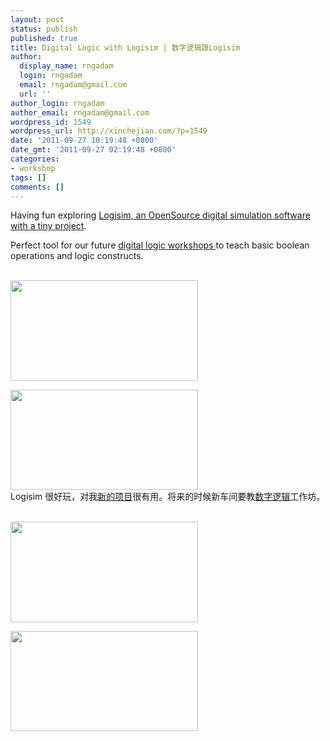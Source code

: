 ```yaml
---
layout: post
status: publish
published: true
title: Digital Logic with Logisim | 数字逻辑跟Logisim
author:
  display_name: rngadam
  login: rngadam
  email: rngadam@gmail.com
  url: ''
author_login: rngadam
author_email: rngadam@gmail.com
wordpress_id: 1549
wordpress_url: http://xinchejian.com/?p=1549
date: '2011-09-27 10:19:48 +0800'
date_gmt: '2011-09-27 02:19:48 +0800'
categories:
- workshop
tags: []
comments: []
---
```

<p><!--:en-->Having fun exploring <a href="http://wiki.xinchejian.com/wiki/LED_Matrix_digital_logic_using_Logisim">Logisim, an OpenSource digital simulation software with a tiny project</a>. </p>
<p>Perfect tool for our future <a href="http://wiki.xinchejian.com/wiki/Digital_Logic">digital logic workshops </a>to teach basic boolean operations and logic constructs.</p>
<p><a href="http://xinchejian.com/2011/09/27/digital-logic-with-logisim/mainschematic/" rel="attachment wp-att-1553"><br />
<img src="http://xinchejian.com/wp-content/uploads/2011/09/MainSchematic-300x161.jpg" alt="" title="MainSchematic" width="300" height="161" class="aligncenter size-medium wp-image-1553" /></a></p>
<p><a href="http://xinchejian.com/2011/09/27/digital-logic-with-logisim/led-matrix-simulation/" rel="attachment wp-att-1552"><img src="http://xinchejian.com/wp-content/uploads/2011/09/LED-Matrix-simulation-300x160.jpg" alt="" title="LED Matrix simulation" width="300" height="160" class="aligncenter size-medium wp-image-1552" /></a><br />
<!--:--><!--:zh-->Logisim 很好玩，对我<a href="http://wiki.xinchejian.com/wiki/LED_Matrix_digital_logic_using_Logisim">新的项目</a>很有用。将来的时候新车间要教<a href="http://wiki.xinchejian.com/wiki/Digital_Logic">数字逻辑</a>工作坊。</p>
<p><a href="http://xinchejian.com/2011/09/27/digital-logic-with-logisim/mainschematic/" rel="attachment wp-att-1553"><br />
<img src="http://xinchejian.com/wp-content/uploads/2011/09/MainSchematic-300x161.jpg" alt="" title="MainSchematic" width="300" height="161" class="aligncenter size-medium wp-image-1553" /></a></p>
<p><a href="http://xinchejian.com/2011/09/27/digital-logic-with-logisim/led-matrix-simulation/" rel="attachment wp-att-1552"><img src="http://xinchejian.com/wp-content/uploads/2011/09/LED-Matrix-simulation-300x160.jpg" alt="" title="LED Matrix simulation" width="300" height="160" class="aligncenter size-medium wp-image-1552" /></a><br />
<!--:--></p>
